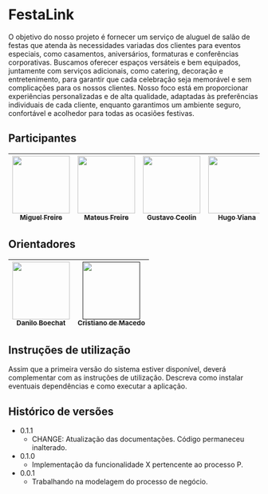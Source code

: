# FestaLink

O objetivo do nosso projeto é fornecer um serviço de aluguel de salão de festas que atenda às necessidades variadas dos clientes para eventos especiais, como casamentos, aniversários, formaturas e conferências corporativas. Buscamos oferecer espaços versáteis e bem equipados, juntamente com serviços adicionais, como catering, decoração e entretenimento, para garantir que cada celebração seja memorável e sem complicações para os nossos clientes. Nosso foco está em proporcionar experiências personalizadas e de alta qualidade, adaptadas às preferências individuais de cada cliente, enquanto garantimos um ambiente seguro, confortável e acolhedor para todas as ocasiões festivas.

## Participantes

|  [<img loading="lazy" src="https://avatars.githubusercontent.com/u/104601913?v=4" width=115><br><sub>Miguel Freire</sub>](https://github.com/MiguelMagCastro) |  [<img loading="lazy" src="https://avatars.githubusercontent.com/u/89930702?v=4" width=115><br><sub>Mateus Freire</sub>](https://github.com/ronimatz) |  [<img loading="lazy" src="https://avatars.githubusercontent.com/u/129908336?v=4" width=115><br><sub>Gustavo Ceolin</sub>](https://github.com/GuCeolin) |  [<img loading="lazy" src="https://avatars.githubusercontent.com/u/114035802?v=4" width=115><br><sub>Hugo Viana</sub>](https://github.com/hugooViana) |  [<img loading="lazy" src="https://avatars.githubusercontent.com/u/113795385?v=4" width=115><br><sub>Petrius Arturo</sub>](https://github.com/Petriuz) |
| :---: | :---: | :---: | :---: | :---: |

## Orientadores

|  [<img loading="lazy" src="https://avatars.githubusercontent.com/u/18446546?v=4" width=115><br><sub>Danilo Boechat</sub>](https://github.com/daniloboechat) |  [<img loading="lazy" src="" width=115><br><sub>Cristiano de Macedo</sub>]() |
| :---: | :---: |

## Instruções de utilização

Assim que a primeira versão do sistema estiver disponível, deverá complementar com as instruções de utilização. Descreva como instalar eventuais dependências e como executar a aplicação.

## Histórico de versões

* 0.1.1
    * CHANGE: Atualização das documentações. Código permaneceu inalterado.
* 0.1.0
    * Implementação da funcionalidade X pertencente ao processo P.
* 0.0.1
    * Trabalhando na modelagem do processo de negócio.

